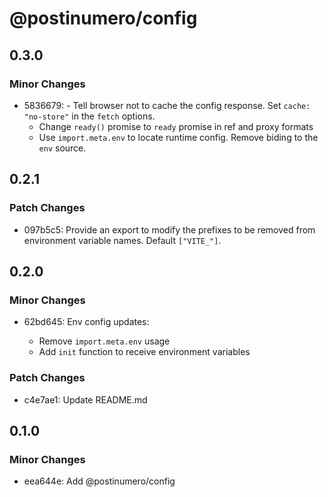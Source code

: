 # @postinumero/config

## 0.3.0

### Minor Changes

- 5836679: - Tell browser not to cache the config response. Set `cache: "no-store"` in the `fetch` options.
  - Change `ready()` promise to `ready` promise in ref and proxy formats
  - Use `import.meta.env` to locate runtime config. Remove biding to the `env` source.

## 0.2.1

### Patch Changes

- 097b5c5: Provide an export to modify the prefixes to be removed from environment variable names. Default `["VITE_"]`.

## 0.2.0

### Minor Changes

- 62bd645: Env config updates:

  - Remove `import.meta.env` usage
  - Add `init` function to receive environment variables

### Patch Changes

- c4e7ae1: Update README.md

## 0.1.0

### Minor Changes

- eea644e: Add @postinumero/config
